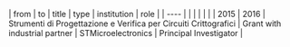 | from |   to | title                                                            | type                          | institution        | role                   |
| ---- |      |                                                                  |                               |                    |                        |
| 2015 | 2016 | Strumenti di Progettazione e Verifica per Circuiti Crittografici | Grant with industrial partner | STMicroelectronics | Principal Investigator |
